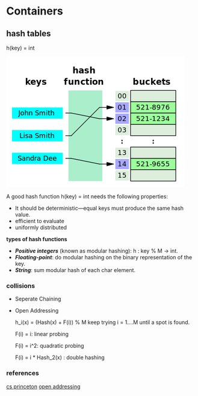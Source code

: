 # Containers

## hash tables

h(key) = int

![hashmap](hashmap.png)

A good hash function h(key) = int needs the following properties:
* It should be deterministic—equal keys must produce the same hash value.
* efficient to evaluate
* uniformly distributed 

**types of hash functions**
 * ***Positive integers*** (known as modular hashing): h : key % M -> int.
 * ***Floating-point***: do modular hashing on the binary representation of the key.
 * ***String***: sum modular hash of each char element.
 
 ### collisions
 
 * Seperate Chaining
 * Open Addressing
 
    h_i(x) = (Hash(x) + F(i)) % M
    keep trying i = 1....M until a spot is found.
 
    F(i) = i: linear probing
    
    F(i) = i^2: quadratic probing
    
    F(i) = i * Hash_2(x) : double hashing


### references

[cs princeton](https://algs4.cs.princeton.edu/34hash/)
[open addressing](https://www.cse.cuhk.edu.hk/irwin.king/_media/teaching/csc2100b/tu6.pdf)
